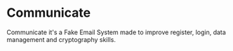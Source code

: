 # Communicate

Communicate it's a Fake Email System made to improve register, login, data management and cryptography skills.
